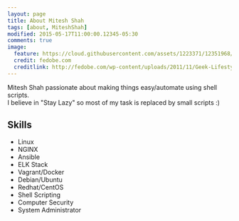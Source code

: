 ```yaml
---
layout: page
title: About Mitesh Shah
tags: [about, MiteshShah]
modified: 2015-05-17T11:00:00.12345-05:30
comments: true
image:
  feature: https://cloud.githubusercontent.com/assets/1223371/12351968/dd1b0576-bba7-11e5-8cd2-1131e46faf9c.jpg
  credit: fedobe.com
  creditlink: http://fedobe.com/wp-content/uploads/2011/11/Geek-Lifestyle-Facebook-Profile-Timeline-Cover.jpg
---
```

<!-- Redirect users to Resume page-->
<script type="text/javascript">
  window.location = window.location.toString().replace(/about/, "resume");
</script>

Mitesh Shah passionate about making things easy/automate using shell scripts. <br>
I believe in "Stay Lazy" so most of my task is replaced by small scripts :)

## Skills

* Linux
* NGINX
* Ansible
* ELK Stack
* Vagrant/Docker
* Debian/Ubuntu
* Redhat/CentOS
* Shell Scripting
* Computer Security
* System Administrator
